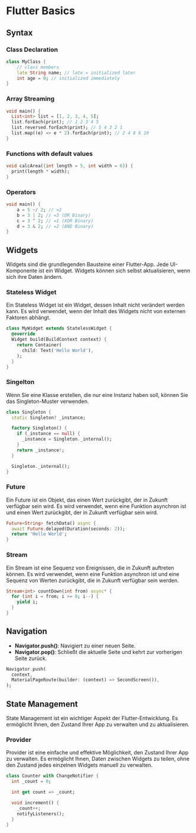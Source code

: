 # Flutter Basics

## Syntax

### Class Declaration

```dart
class MyClass {
    // class members
    late String name; // late = initialized later
    int age = 0; // initialized immediately
}
```

### Array Streaming

```dart
void main() {
  List<int> list = [1, 2, 3, 4, 5];
  list.forEach(print); // 1 2 3 4 5
  list.reversed.forEach(print); // 5 4 3 2 1
  list.map((e) => e * 2).forEach(print); // 2 4 6 8 10
}

```

### Functions with default values

```dart
void calcArea({int length = 5, int width = 6}) {
  print(length * width);
}
```

### Operators

```dart
void main() {
    a = 5 ~/ 2; // =2
    b = 3 | 2; // =3 (OR Binary)
    c = 3 ^ 2; // =1 (XOR Binary)
    d = 3 & 2; // =2 (AND Binary)
}
```

## Widgets

Widgets sind die grundlegenden Bausteine einer Flutter-App. Jede UI-Komponente ist ein Widget. Widgets können sich selbst aktualisieren, wenn sich ihre Daten ändern.

### Stateless Widget

Ein Stateless Widget ist ein Widget, dessen Inhalt nicht verändert werden kann. Es wird verwendet, wenn der Inhalt des Widgets nicht von externen Faktoren abhängt.

```dart
class MyWidget extends StatelessWidget {
  @override
  Widget build(BuildContext context) {
    return Container(
      child: Text('Hello World'),
    );
  }
}
```

### Singelton

Wenn Sie eine Klasse erstellen, die nur eine Instanz haben soll, können Sie das Singleton-Muster verwenden.

```dart
class Singleton {
  static Singleton? _instance;

  factory Singleton() {
    if (_instance == null) {
      _instance = Singleton._internal();
    }
    return _instance!;
  }

  Singleton._internal();
}
```

### Future

Ein Future ist ein Objekt, das einen Wert zurückgibt, der in Zukunft verfügbar sein wird. Es wird verwendet, wenn eine Funktion asynchron ist und einen Wert zurückgibt, der in Zukunft verfügbar sein wird.

```dart
Future<String> fetchData() async {
  await Future.delayed(Duration(seconds: 2));
  return 'Hello World';
}
```

### Stream

Ein Stream ist eine Sequenz von Ereignissen, die in Zukunft auftreten können. Es wird verwendet, wenn eine Funktion asynchron ist und eine Sequenz von Werten zurückgibt, die in Zukunft verfügbar sein werden.

```dart
Stream<int> countDown(int from) async* {
  for (int i = from; i >= 0; i--) {
    yield i;
  }
}
```

## Navigation

- **Navigator.push()**: Navigiert zu einer neuen Seite.
- **Navigator.pop()**: Schließt die aktuelle Seite und kehrt zur vorherigen Seite zurück.

```dart
Navigator.push(
  context,
  MaterialPageRoute(builder: (context) => SecondScreen()),
);
```

## State Management

State Management ist ein wichtiger Aspekt der Flutter-Entwicklung. Es ermöglicht Ihnen, den Zustand Ihrer App zu verwalten und zu aktualisieren.

### Provider

Provider ist eine einfache und effektive Möglichkeit, den Zustand Ihrer App zu verwalten. Es ermöglicht Ihnen, Daten zwischen Widgets zu teilen, ohne den Zustand jedes einzelnen Widgets manuell zu verwalten.

```dart
class Counter with ChangeNotifier {
  int _count = 0;

  int get count => _count;

  void increment() {
    _count++;
    notifyListeners();
  }
}
```
